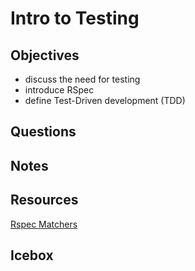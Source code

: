 # Intro to Testing

## Objectives
- discuss the need for testing
- introduce RSpec
- define Test-Driven development (TDD)

## Questions

## Notes

## Resources
[Rspec Matchers](https://relishapp.com/rspec/rspec-expectations/docs/built-in-matchers)
## Icebox
